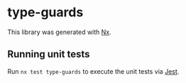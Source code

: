 # type-guards

This library was generated with [Nx](https://nx.dev).

## Running unit tests

Run `nx test type-guards` to execute the unit tests via [Jest](https://jestjs.io).
